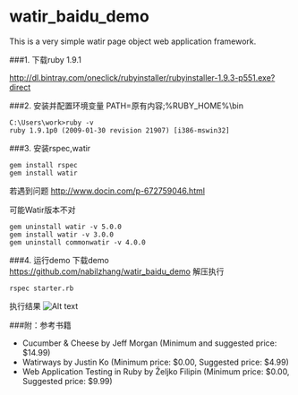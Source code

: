 watir_baidu_demo
================
This is a very simple watir page object web application framework.

###1. 下载ruby 1.9.1

http://dl.bintray.com/oneclick/rubyinstaller/rubyinstaller-1.9.3-p551.exe?direct


###2. 安装并配置环境变量
PATH=原有内容;%RUBY_HOME%\bin

```
C:\Users\work>ruby -v
ruby 1.9.1p0 (2009-01-30 revision 21907) [i386-mswin32]
```

###3. 安装rspec,watir

```
gem install rspec
gem install watir
```

若遇到问题
http://www.docin.com/p-672759046.html

可能Watir版本不对
```
gem uninstall watir -v 5.0.0
gem install watir -v 3.0.0
gem uninstall commonwatir -v 4.0.0

```

###4. 运行demo
下载demo
https://github.com/nabilzhang/watir_baidu_demo
解压执行
```
rspec starter.rb
```

执行结果
![Alt text](./BaiduHi_2014-12-31_11-12-18.png)


###附：参考书籍

- Cucumber & Cheese by Jeff Morgan (Minimum and suggested price: $14.99)
- Watirways by Justin Ko (Minimum price: $0.00, Suggested price: $4.99)
- Web Application Testing in Ruby by Željko Filipin (Minimum price: $0.00, Suggested price: $9.99)
